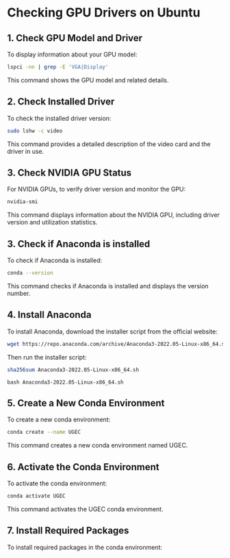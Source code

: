 # Checking GPU Drivers on Ubuntu

## 1. Check GPU Model and Driver
To display information about your GPU model:
```bash
lspci -nn | grep -E 'VGA|Display'
```
This command shows the GPU model and related details.
## 2. Check Installed Driver
To check the installed driver version:
```bash
sudo lshw -c video
```
This command provides a detailed description of the video card and the driver in use.
## 3. Check NVIDIA GPU Status
For NVIDIA GPUs, to verify driver version and monitor the GPU:
```bash
nvidia-smi
```
This command displays information about the NVIDIA GPU, including driver version and utilization statistics.
## 3. Check if Anaconda is installed
To check if Anaconda is installed:
```bash
conda --version
```
This command checks if Anaconda is installed and displays the version number.
## 4. Install Anaconda
To install Anaconda, download the installer script from the official website:
```bash
wget https://repo.anaconda.com/archive/Anaconda3-2022.05-Linux-x86_64.sh
```
Then run the installer script:
```bash
sha256sum Anaconda3-2022.05-Linux-x86_64.sh
```
```
bash Anaconda3-2022.05-Linux-x86_64.sh
```
## 5. Create a New Conda Environment
To create a new conda environment:
```bash
conda create --name UGEC
```
This command creates a new conda environment named UGEC.
## 6. Activate the Conda Environment
To activate the conda environment:
```bash
conda activate UGEC
```
This command activates the UGEC conda environment.
## 7. Install Required Packages
To install required packages in the conda environment:
```bash